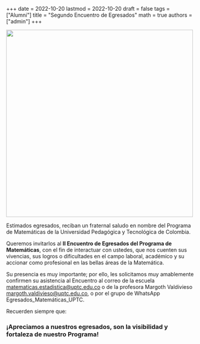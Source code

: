 +++
date      = 2022-10-20
lastmod   = 2022-10-20
draft     = false
tags      = ["Alumni"]
title     = "Segundo Encuentro de Egresados"
math      = true
authors = ["admin"]
+++

<img src="https://matematicas.netlify.com/img/EncuentroEgresados2022.jpeg"  width="500"/>

Estimados egresados, reciban un fraternal saludo en nombre del Programa de Matemáticas de la Universidad Pedagógica y Tecnológica de Colombia.

Queremos invitarlos al **II Encuentro de Egresados del Programa de Matemáticas**, con el fin de interactuar con ustedes, que nos cuenten sus vivencias, sus logros o dificultades en el campo laboral, académico y su accionar como profesional en las bellas áreas de la Matemática.

Su presencia es muy importante; por ello, les solicitamos muy amablemente confirmen su asistencia al Encuentro al correo de la escuela matematicas.estadistica@uptc.edu.co o de la profesora Margoth Valdivieso margoth.valdivieso@uptc.edu.co, o por el grupo de WhatsApp Egresados_Matemáticas_UPTC.
 
Recuerden siempre que:

### ¡Apreciamos a nuestros egresados, son la visibilidad y fortaleza de nuestro Programa!



